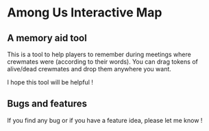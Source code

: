 # Among Us Interactive Map
## A memory aid tool

This is a tool to help players to remember during meetings where crewmates were (according to their words).
You can drag tokens of alive/dead crewmates and drop them anywhere you want.

I hope this tool will be helpful !

## Bugs and features
If you find any bug or if you have a feature idea, please let me know !
